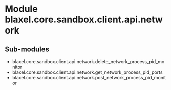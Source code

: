 Module blaxel.core.sandbox.client.api.network
=============================================

Sub-modules
-----------
* blaxel.core.sandbox.client.api.network.delete_network_process_pid_monitor
* blaxel.core.sandbox.client.api.network.get_network_process_pid_ports
* blaxel.core.sandbox.client.api.network.post_network_process_pid_monitor